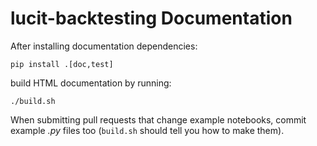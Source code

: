 lucit-backtesting Documentation
===============================
After installing documentation dependencies:

    pip install .[doc,test]

build HTML documentation by running:

    ./build.sh

When submitting pull requests that change example notebooks,
commit example _.py_ files too
(`build.sh` should tell you how to make them).
